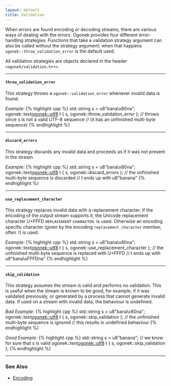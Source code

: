 ```yaml
---
layout: default
title: Validation
---
```


When errors are found encoding or decoding streams, there are various ways of
dealing with the errors. Ogonek provides four different error-handling
strategies. Functions that take a validation strategy argument can also be
called without the strategy argument; when that happens
`ogonek::throw_validation_error` is the default used.

All validation strategies are objects declared in the header
`<ogonek/validation.h++>`.

---

#### `throw_validation_error`

This strategy throws a `ogonek::validation_error` whenever invalid data is
found.

*Example*:
{% highlight cpp %}
std::string s = u8"bana\x80na";
ogonek::text<ogonek::utf8> t { s, ogonek::throw_validation_error };
// throws since s is not a valid UTF-8 sequence
// (it has an unfinished multi-byte sequence)
{% endhighlight %}

---

#### `discard_errors`

This strategy discards any invalid data and proceeds as if it was not present in
the stream.

*Example*:
{% highlight cpp %}
std::string s = u8"bana\x80na";
ogonek::text<ogonek::utf8> t { s, ogonek::discard_errors };
// the unfinished multi-byte sequence is discarded
// t ends up with u8"banana"
{% endhighlight %}

---

#### `use_replacement_character`

This strategy replaces invalid data with a replacement character. If the
encoding of the output stream supports it, the Unicode replacement character
U+FFFD
&#640;&#7431;&#7448;&#671;&#7424;&#7428;&#7431;&#7437;&#7431;&#628;&#7451;
&#7428;&#668;&#7424;&#640;&#7424;&#7428;&#7451;&#7431;&#640;. is used. Otherwise
an encoding specific character (given by the encoding
`replacement_character` member, often `?`) is used.

*Example*:
{% highlight cpp %}
std::string s = u8"bana\x80na";
ogonek::text<ogonek::utf8> t { s, ogonek::use_replacement_character };
// the unfinished multi-byte sequence is replaced with U+FFFD
// t ends up with u8"bana\uFFFDna"
{% endhighlight %}

---

#### `skip_validation`

This strategy assumes the stream is valid and performs no validation. This is
useful when the stream is known to be good, for example, if it was validated
previously, or generated by a process that cannot generate invalid data. If used
on a stream with invalid data, the behaviour is undefined.

*Bad Example*:
{% highlight cpp %}
std::string s = u8"bana\x80na";
ogonek::text<ogonek::utf8> t { s, ogonek::skip_validation };
// the unfinished multi-byte sequence is ignored
// this results in undefined behaviour
{% endhighlight %}

*Good Example*:
{% highlight cpp %}
std::string s = u8"banana"; // we know for sure that s is valid
ogonek::text<ogonek::utf8> t { s, ogonek::skip_validation };
{% endhighlight %}

---

### See Also

- [Encoding](encoding.html)

